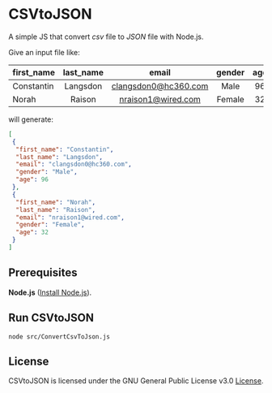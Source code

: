 # CSVtoJSON
A simple JS that convert *csv* file to *JSON* file with Node.js. 

Give an input file like:

|first_name|last_name|email|gender|age|
|----------|:-------:|:---:|:----:|:-:|
|Constantin|Langsdon|clangsdon0@hc360.com|Male|96|
|Norah|Raison|nraison1@wired.com|Female|32|

will generate:

```json
[
 {
  "first_name": "Constantin",
  "last_name": "Langsdon",
  "email": "clangsdon0@hc360.com",
  "gender": "Male",
  "age": 96
 },
 {
  "first_name": "Norah",
  "last_name": "Raison",
  "email": "nraison1@wired.com",
  "gender": "Female",
  "age": 32
 }
]
```

## Prerequisites
**Node.js** ([Install Node.js](https://nodejs.org/en/download/package-manager/)).

## Run CSVtoJSON
` node src/ConvertCsvToJson.js `    

## License

CSVtoJSON is licensed under the GNU General Public License v3.0 [License](LICENSE).
